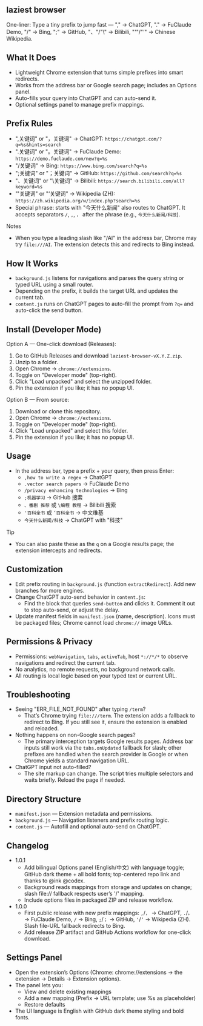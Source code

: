 ## laziest browser

One‑liner: Type a tiny prefix to jump fast — "," → ChatGPT, "." → FuClaude Demo, "/" → Bing, ";" → GitHub, "、"/"\\" → Bilibili, "'"/"‘" → Chinese Wikipedia.

## What It Does
- Lightweight Chrome extension that turns simple prefixes into smart redirects.
- Works from the address bar or Google search page; includes an Options panel.
- Auto-fills your query into ChatGPT and can auto-send it.
 - Optional settings panel to manage prefix mappings.

## Prefix Rules
- ",关键词" or "，关键词" → ChatGPT: `https://chatgpt.com/?q=%s&hints=search`
- ".关键词" or "。关键词" → FuClaude Demo: `https://demo.fuclaude.com/new?q=%s`
- "/关键词" → Bing: `https://www.bing.com/search?q=%s`
- ";关键词" or "；关键词" → GitHub: `https://github.com/search?q=%s`
- "、关键词" or "\\关键词" → Bilibili: `https://search.bilibili.com/all?keyword=%s`
- "'关键词" or "‘关键词" → Wikipedia (ZH): `https://zh.wikipedia.org/w/index.php?search=%s`
- Special phrase: starts with "今天什么新闻" also routes to ChatGPT. It accepts separators `/`, `,`, `，` after the phrase (e.g., `今天什么新闻/科技`).

Notes
- When you type a leading slash like "/AI" in the address bar, Chrome may try `file:///AI`. The extension detects this and redirects to Bing instead.

## How It Works
- `background.js` listens for navigations and parses the query string or typed URL using a small router.
- Depending on the prefix, it builds the target URL and updates the current tab.
- `content.js` runs on ChatGPT pages to auto-fill the prompt from `?q=` and auto-click the send button.

## Install (Developer Mode)
Option A — One-click download (Releases):
1. Go to GitHub Releases and download `laziest-browser-vX.Y.Z.zip`.
2. Unzip to a folder.
3. Open Chrome → `chrome://extensions`.
4. Toggle on "Developer mode" (top-right).
5. Click "Load unpacked" and select the unzipped folder.
6. Pin the extension if you like; it has no popup UI.

Option B — From source:
1. Download or clone this repository.
2. Open Chrome → `chrome://extensions`.
3. Toggle on "Developer mode" (top-right).
4. Click "Load unpacked" and select this folder.
5. Pin the extension if you like; it has no popup UI.

## Usage
- In the address bar, type a prefix + your query, then press Enter:
  - `,how to write a regex` → ChatGPT
  - `.vector search papers` → FuClaude Demo
  - `/privacy enhancing technologies` → Bing
  - `;机器学习` → GitHub 搜索
  - `、番剧 推荐` 或 `\编程 教程` → Bilibili 搜索
  - `'百科全书` 或 `‘百科全书` → 中文维基
  - `今天什么新闻/科技` → ChatGPT with "科技"

Tip
- You can also paste these as the `q` on a Google results page; the extension intercepts and redirects.

## Customization
- Edit prefix routing in `background.js` (function `extractRedirect`). Add new branches for more engines.
- Change ChatGPT auto-send behavior in `content.js`:
  - Find the block that queries `send-button` and clicks it. Comment it out to stop auto-send, or adjust the delay.
- Update manifest fields in `manifest.json` (name, description). Icons must be packaged files; Chrome cannot load `chrome://` image URLs.

## Permissions & Privacy
- Permissions: `webNavigation`, `tabs`, `activeTab`, host `*://*/*` to observe navigations and redirect the current tab.
- No analytics, no remote requests, no background network calls.
- All routing is local logic based on your typed text or current URL.

## Troubleshooting
- Seeing "ERR_FILE_NOT_FOUND" after typing `/term`?
  - That’s Chrome trying `file:///term`. The extension adds a fallback to redirect to Bing. If you still see it, ensure the extension is enabled and reloaded.
- Nothing happens on non-Google search pages?
  - The primary interception targets Google results pages. Address bar inputs still work via the `tabs.onUpdated` fallback for slash; other prefixes are handled when the search provider is Google or when Chrome yields a standard navigation URL.
- ChatGPT input not auto-filled?
  - The site markup can change. The script tries multiple selectors and waits briefly. Reload the page if needed.

## Directory Structure
- `manifest.json` — Extension metadata and permissions.
- `background.js` — Navigation listeners and prefix routing logic.
- `content.js` — Autofill and optional auto-send on ChatGPT.

## Changelog
- 1.0.1
  - Add bilingual Options panel (English/中文) with language toggle; GitHub dark theme + all bold fonts; top-centered repo link and thanks to @ink @codex.
  - Background reads mappings from storage and updates on change; slash file:// fallback respects user’s '/' mapping.
  - Include options files in packaged ZIP and release workflow.
- 1.0.0
  - First public release with new prefix mappings: `,`/`，` → ChatGPT, `.`/`。` → FuClaude Demo, `/` → Bing, `;`/`；` → GitHub, `'`/`‘` → Wikipedia (ZH). Slash file-URL fallback redirects to Bing.
  - Add release ZIP artifact and GitHub Actions workflow for one-click download.
## Settings Panel
- Open the extension’s Options (Chrome: chrome://extensions → the extension → Details → Extension options).
- The panel lets you:
  - View and delete existing mappings
  - Add a new mapping (Prefix → URL template; use %s as placeholder)
  - Restore defaults
- The UI language is English with GitHub dark theme styling and bold fonts.
